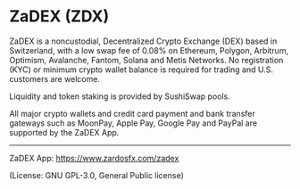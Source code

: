 # ZaDEX (ZDX)
ZaDEX is a noncustodial, Decentralized Crypto Exchange (DEX) based in Switzerland, with a low swap fee of 0.08% on Ethereum, Polygon, Arbitrum, Optimism, Avalanche, Fantom, Solana and Metis Networks. No registration (KYC) or minimum crypto wallet balance is required for trading and U.S. customers are welcome.

Liquidity and token staking is provided by SushiSwap pools.

All major crypto wallets and credit card payment and bank transfer gateways such as MoonPay, Apple Pay, Google Pay and PayPal are supported by the ZaDEX App.

____
ZaDEX App: https://www.zardosfx.com/zadex

(License: GNU GPL-3.0, General Public license)
